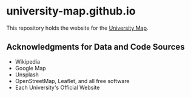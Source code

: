 # university-map.github.io
This repository holds the website for the [University Map](https://github.com/university-map/university-map).

## Acknowledgments for Data and Code Sources
- Wikipedia
- Google Map
- Unsplash
- OpenStreetMap, Leaflet, and all free software
- Each University's Official Website
